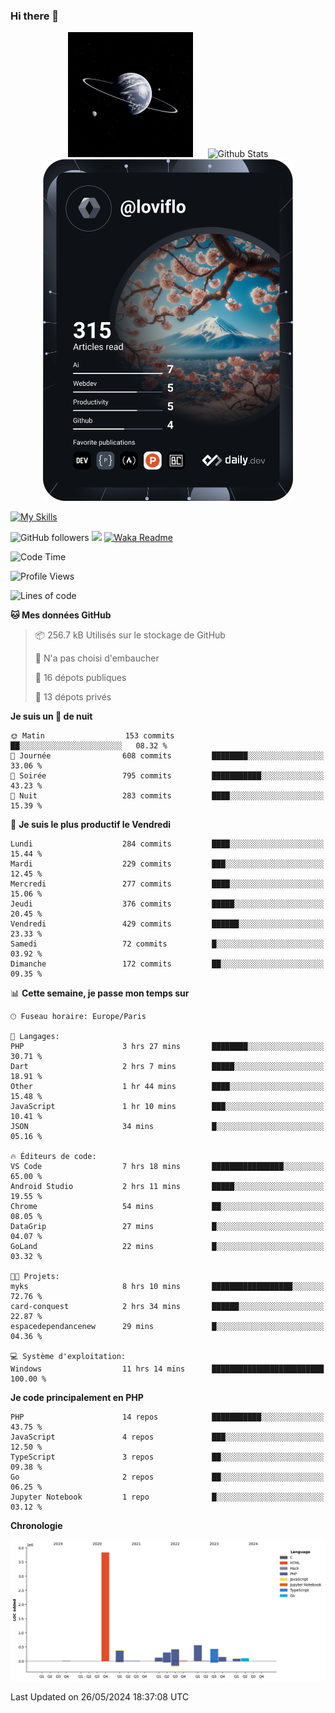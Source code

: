 ### Hi there 👋

<p align="center">
  <img src="https://github.com/Loviflo/Loviflo/blob/main/img/portrait.jpg" alt="Loviflo" height="200" style="margin-right: 20px"/>
  <img src="https://github-readme-stats.vercel.app/api?username=Loviflo&show_icons=true&theme=graywhite" alt="Github Stats" />
  <a href="https://app.daily.dev/loviflo"><img src="https://github.com/loviflo/loviflo/blob/main/devcard.svg" width="400" alt="Loviflo's Dev Card"/></a>
</p>

[![My Skills](https://skillicons.dev/icons?i=php,laravel,symfony,dotnet,cs,nodejs,mysql,postgres,js,ts,html,css,sass,angular,react,electron,docker,webpack,vscode,figma,git,github,gitlab,nginx,postman&perline=5)](https://skillicons.dev)

![GitHub followers](https://img.shields.io/github/followers/Loviflo?label=Follow&style=social)
![](https://visitor-badge.glitch.me/badge?page_id=Loviflo.Loviflo)
[![Waka Readme](https://github.com/Loviflo/Loviflo/actions/workflows/update-stats.yml/badge.svg)](https://github.com/Loviflo/Loviflo/actions/workflows/update-stats.yml)

<!--START_SECTION:waka-->
![Code Time](http://img.shields.io/badge/Code%20Time-2%2C112%20hrs%2030%20mins-blue)

![Profile Views](http://img.shields.io/badge/Vues%20du%20profil-1-blue)

![Lines of code](https://img.shields.io/badge/Depuis%20Hello%20World%2C%20j%27ai%20%C3%A9crit-6.4%20million%20Lignes%20de%20code-blue)

**🐱 Mes données GitHub** 

> 📦 256.7 kB Utilisés sur le stockage de GitHub 
 > 
> 🚫 N'a pas choisi d'embaucher
 > 
> 📜 16 dépots publiques 
 > 
> 🔑 13 dépots privés 
 > 
**Je suis un 🦉 de nuit** 

```text
🌞 Matin                  153 commits         ██░░░░░░░░░░░░░░░░░░░░░░░   08.32 % 
🌆 Journée                608 commits         ████████░░░░░░░░░░░░░░░░░   33.06 % 
🌃 Soirée                 795 commits         ███████████░░░░░░░░░░░░░░   43.23 % 
🌙 Nuit                   283 commits         ████░░░░░░░░░░░░░░░░░░░░░   15.39 % 
```
📅 **Je suis le plus productif le Vendredi** 

```text
Lundi                    284 commits         ████░░░░░░░░░░░░░░░░░░░░░   15.44 % 
Mardi                    229 commits         ███░░░░░░░░░░░░░░░░░░░░░░   12.45 % 
Mercredi                 277 commits         ████░░░░░░░░░░░░░░░░░░░░░   15.06 % 
Jeudi                    376 commits         █████░░░░░░░░░░░░░░░░░░░░   20.45 % 
Vendredi                 429 commits         ██████░░░░░░░░░░░░░░░░░░░   23.33 % 
Samedi                   72 commits          █░░░░░░░░░░░░░░░░░░░░░░░░   03.92 % 
Dimanche                 172 commits         ██░░░░░░░░░░░░░░░░░░░░░░░   09.35 % 
```


📊 **Cette semaine, je passe mon temps sur** 

```text
🕑︎ Fuseau horaire: Europe/Paris

💬 Langages: 
PHP                      3 hrs 27 mins       ████████░░░░░░░░░░░░░░░░░   30.71 % 
Dart                     2 hrs 7 mins        █████░░░░░░░░░░░░░░░░░░░░   18.91 % 
Other                    1 hr 44 mins        ████░░░░░░░░░░░░░░░░░░░░░   15.48 % 
JavaScript               1 hr 10 mins        ███░░░░░░░░░░░░░░░░░░░░░░   10.41 % 
JSON                     34 mins             █░░░░░░░░░░░░░░░░░░░░░░░░   05.16 % 

🔥 Éditeurs de code: 
VS Code                  7 hrs 18 mins       ████████████████░░░░░░░░░   65.00 % 
Android Studio           2 hrs 11 mins       █████░░░░░░░░░░░░░░░░░░░░   19.55 % 
Chrome                   54 mins             ██░░░░░░░░░░░░░░░░░░░░░░░   08.05 % 
DataGrip                 27 mins             █░░░░░░░░░░░░░░░░░░░░░░░░   04.07 % 
GoLand                   22 mins             █░░░░░░░░░░░░░░░░░░░░░░░░   03.32 % 

🐱‍💻 Projets: 
myks                     8 hrs 10 mins       ██████████████████░░░░░░░   72.76 % 
card-conquest            2 hrs 34 mins       ██████░░░░░░░░░░░░░░░░░░░   22.87 % 
espacedependancenew      29 mins             █░░░░░░░░░░░░░░░░░░░░░░░░   04.36 % 

💻 Système d'exploitation: 
Windows                  11 hrs 14 mins      █████████████████████████   100.00 % 
```

**Je code principalement en PHP** 

```text
PHP                      14 repos            ███████████░░░░░░░░░░░░░░   43.75 % 
JavaScript               4 repos             ███░░░░░░░░░░░░░░░░░░░░░░   12.50 % 
TypeScript               3 repos             ██░░░░░░░░░░░░░░░░░░░░░░░   09.38 % 
Go                       2 repos             ██░░░░░░░░░░░░░░░░░░░░░░░   06.25 % 
Jupyter Notebook         1 repo              █░░░░░░░░░░░░░░░░░░░░░░░░   03.12 % 
```



**Chronologie**

![Lines of Code chart](https://raw.githubusercontent.com/Loviflo/Loviflo/main/assets/bar_graph.png)


 Last Updated on 26/05/2024 18:37:08 UTC
<!--END_SECTION:waka-->
